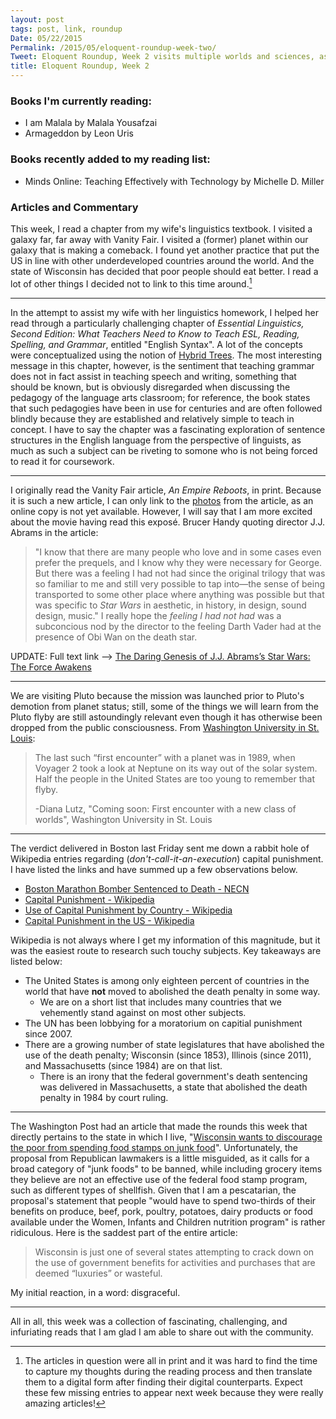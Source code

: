 ```yaml
---
layout: post
tags: post, link, roundup
Date: 05/22/2015
Permalink: /2015/05/eloquent-roundup-week-two/
Tweet: Eloquent Roundup, Week 2 visits multiple worlds and sciences, as well as infuriating politics in my backyard and across the US.
title: Eloquent Roundup, Week 2
---
```


### Books I'm currently reading:
+ I am Malala by Malala Yousafzai
+ Armageddon by Leon Uris

### Books recently added to my reading list:
+ Minds Online: Teaching Effectively with Technology by Michelle D. Miller

### Articles and Commentary

This week, I read a chapter from my wife's linguistics textbook. I visited a galaxy far, far away with Vanity Fair. I visited a (former) planet within our galaxy that is making a comeback. I found yet another practice that put the US in line with other underdeveloped countries around the world. And the state of Wisconsin has decided that poor people should eat better. I read a lot of other things I decided not to link to this time around.[^1]

---

In the attempt to assist my wife with her linguistics homework, I helped her read through a particularly challenging chapter of *Essential Linguistics, Second Edition: What Teachers Need to Know to Teach ESL, Reading, Spelling, and Grammar*, entitled "English Syntax". A lot of the concepts were conceptualized using the notion of [Hybrid Trees](https://en.wikipedia.org/wiki/Sentence_diagram#Hybrid_trees "Sentence Diagrams: Hybrid Trees - Wikipedia"). The most interesting message in this chapter, however, is the sentiment that teaching grammar does not in fact assist in teaching speech and writing, something that should be known, but is obviously disregarded when discussing the pedagogy of the language arts classroom; for reference, the book states that such pedagogies have been in use for centuries and are often followed blindly because they are established and relatively simple to teach in concept. I have to say the chapter was a fascinating exploration of sentence structures in the English language from the perspective of linguists, as much as such a subject can be riveting to somone who is not being forced to read it for coursework.

---

I originally read the Vanity Fair article, *An Empire Reboots*, in print. Because it is such a new article, I can only link to the [photos](http://www.vanityfair.com/hollywood/photos/2015/05/star-wars-the-force-awakens-photos-annie-leibovitz) from the article, as an online copy is not yet available. However, I will say that I am more excited about the movie having read this exposé. Brucer Handy quoting director J.J. Abrams in the article:
>"I know that there are many people who love and in some cases even prefer the prequels, and I know why they were necessary for George. But there was a feeling I had not had since the original trilogy that was so familiar to me and still very possible to tap into—the sense of being transported to some other place where anything was possible but that was specific to *Star Wars* in aesthetic, in history, in design, sound design, music."
I really hope the *feeling I had not had* was a subconcious nod by the director to the feeling Darth Vader had at the presence of Obi Wan on the death star.

UPDATE: Full text link --> [The Daring Genesis of J.J. Abrams’s Star Wars: The Force Awakens](http://www.vanityfair.com/hollywood/2015/05/star-wars-the-force-awakens-vanity-fair-cover)

---

We are visiting Pluto because the mission was launched prior to Pluto's demotion from planet status; still, some of the things we will learn from the Pluto flyby are still astoundingly relevant even though it has otherwise been dropped from the public consciousness. From [Washington University in St. Louis](http://news.wustl.edu/news/Pages/Pluto-is-Kuiper-Belt-Object.aspx):

>The last such “first encounter” with a planet was in 1989, when Voyager 2 took a look at Neptune on its way out of the solar system. Half the people in the United States are too young to remember that flyby.
>
>-Diana Lutz, "Coming soon: First encounter with a new class of worlds​", Washington University in St. Louis

---

The verdict delivered in Boston last Friday sent me down a rabbit hole of Wikipedia entries regarding (*don't-call-it-an-execution*) capital punishment. I have listed the links and have summed up a few observations below.

+ [Boston Marathon Bomber Sentenced to Death - NECN](http://www.necn.com/news/new-england/Boston-Marathon-Jury-Decides-Tsarnaev-Death-Life-Prison-302988491.html)
+ [Capital Punishment - Wikipedia](https://en.wikipedia.org/wiki/Capital_punishment)
+ [Use of Capital Punishment by Country - Wikipedia](https://en.wikipedia.org/wiki/Use_of_capital_punishment_by_country)
+ [Capital Punishment in the US - Wikipedia](https://en.wikipedia.org/wiki/Capital_punishment_in_the_United_States)

Wikipedia is not always where I get my information of this magnitude, but it was the easiest route to research such touchy subjects.  Key takeaways are listed below:

+ The United States is among only eighteen percent of countries in the world that have **not** moved to abolished the death penalty in some way.
	+ We are on a short list that includes many countries that we vehemently stand against on most other subjects.
+ The UN has been lobbying for a moratorium on capitial punishment since 2007.
+ There are a growing number of state legislatures that have abolished the use of the death penalty; Wisconsin (since 1853), Illinois (since 2011), and Massachusetts (since 1984) are on that list.
	+ There is an irony that the federal government's death sentencing was delivered in Massachusetts, a state that abolished the death penalty in 1984 by court ruling.

---

The Washington Post had an article that made the rounds this week that directly pertains to the state in which I live, "[Wisconsin wants to discourage the poor from spending food stamps on junk food](http://www.washingtonpost.com/blogs/govbeat/wp/2015/05/14/wisconsin-wants-to-discourage-the-poor-from-spending-food-stamps-on-junk-food/)". Unfortunately, the proposal from Republican lawmakers is a little misguided, as it calls for a broad category of "junk foods" to be banned, while including grocery items they believe are not an effective use of the federal food stamp program, such as different types of shellfish. Given that I am a pescatarian, the proposal's statement that people "would have to spend two-thirds of their benefits on produce, beef, pork, poultry, potatoes, dairy products or food available under the Women, Infants and Children nutrition program" is rather ridiculous. Here is the saddest part of the entire article:

>Wisconsin is just one of several states attempting to crack down on the use of government benefits for activities and purchases that are deemed “luxuries” or wasteful.

My initial reaction, in a word: disgraceful.

---

All in all, this week was a collection of fascinating, challenging, and infuriating reads that I am glad I am able to share out with the community.

[^1]: The articles in question were all in print and it was hard to find the time to capture my thoughts during the reading process and then translate them to a digital form after finding their digital counterparts. Expect these few missing entries to appear next week because they were really amazing articles!